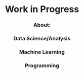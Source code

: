 <h1 align="center">Work in Progress</h1>

<h3 align="center">About:</h3>

<h3 align="center">Data Science/Analysis</h3> 

<h3 align="center">Machine Learning</h3>

<h3 align="center">Programming</h3>
